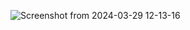 ![Screenshot from 2024-03-29 12-13-16](https://github.com/svivek19/tic-tac-toe-game-react/assets/129610457/7e82a947-1915-4f71-af35-6deaf067f3f2)
